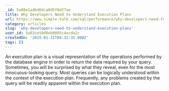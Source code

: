 ```yaml
---
_id: 5a88e1adbd6dca0d5f0d27ae
title: Why Developers Need to Understand Execution Plans
url: https://www.simple-talk.com/sql/performance/why-developers-need-to-understand-execution-plans/
category: articles
slug: 'why-developers-need-to-understand-execution-plans'
user_id: 5a83ce59d6eb0005c4ecda2c
createdOn: '2015-01-31T04:32:35.000Z'
tags: []
---
```


An execution plan is a visual representation of the operations performed by the database engine in order to return the data required by your query. Sometimes, you will be surprised by what they reveal, even for the most innocuous-looking query. Most queries can be logically understood within the context of the execution plan. Frequently, any problems created by the query will be readily apparent within the execution plan.
